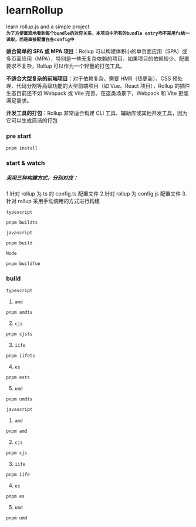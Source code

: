 # learnRollup

learn rollup.js and a simple project  
**`为了方便直观地看到每个bundle的对应关系，本项目中所有的bundle entry均不采用fs统一读取，而是直接配置在各config中`**

**适合简单的 SPA 或 MPA 项目**：Rollup 可以构建体积小的单页面应用（SPA）或多页面应用（MPA），特别是一些无复杂依赖的项目。如果项目的依赖较少、配置要求不复杂，Rollup 可以作为一个轻量的打包工具。

**不适合大型复杂的前端项目**：对于依赖复杂、需要 HMR（热更新）、CSS 预处理、代码分割等高级功能的大型前端项目（如 Vue、React 项目），Rollup 的插件生态目前还不如 Webpack 或 Vite 完善。在这类场景下，Webpack 和 Vite 更能满足需求。

**开发工具的打包**：Rollup 非常适合构建 CLI 工具、辅助库或其他开发工具，因为它可以生成简洁的打包

### pre start

```shell
pnpm install
```

### start & watch

##### 采用三种构建方式，分别对应：

1.针对 rollup 为 ts 的 config.ts 配置文件 2.针对 rollup 为 config.js 配置文件 3.针对 rollup 采用手动调用的方式进行构建

`typescript`

```shell
pnpm buildts
```

`javascript`

```shell
pnpm build
```

`Node`

```shell
pnpm buildfun
```

### build

`typescript`

1. `amd`

```shell
pnpm amdts
```

2. `cjs`

```shell
pnpm cjsts
```

3. `iife`

```shell
pnpm iifets
```

4. `es`

```shell
pnpm ests
```

5. `umd`

```shell
pnpm umdts
```

`javascript`

1. `amd`

```shell
pnpm amd
```

2. `cjs`

```shell
pnpm cjs
```

3. `iife`

```shell
pnpm iife
```

4. `es`

```shell
pnpm es
```

5. `umd`

```shell
pnpm umd
```
